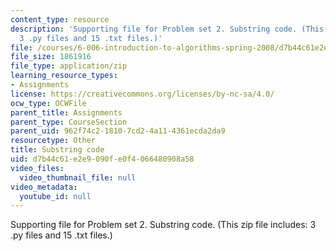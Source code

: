 ```yaml
---
content_type: resource
description: 'Supporting file for Problem set 2. Substring code. (This zip file includes:
  3 .py files and 15 .txt files.)'
file: /courses/6-006-introduction-to-algorithms-spring-2008/d7b44c61e2e9090fe0f4066480908a58_ps2_dna.zip
file_size: 1861916
file_type: application/zip
learning_resource_types:
- Assignments
license: https://creativecommons.org/licenses/by-nc-sa/4.0/
ocw_type: OCWFile
parent_title: Assignments
parent_type: CourseSection
parent_uid: 962f74c2-1810-7cd2-4a11-4361ecda2da9
resourcetype: Other
title: Substring code
uid: d7b44c61-e2e9-090f-e0f4-066480908a58
video_files:
  video_thumbnail_file: null
video_metadata:
  youtube_id: null
---
```

Supporting file for Problem set 2. Substring code. (This zip file includes: 3 .py files and 15 .txt files.)